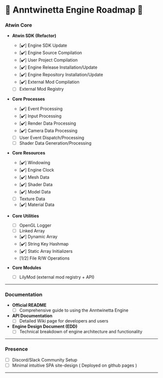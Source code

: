 # 🌸 **Anntwinetta Engine Roadmap** 🌸

### **Atwin Core**
- **Atwin SDK (Refactor)**
    - [✔️] Engine SDK Update
    - [✔️] Engine Source Compilation
    - [✔️] User Project Compilation
    - [✔️] Engine Release Installation/Update
    - [✔️] Engine Repository Installation/Update
    - [✔️] External Mod Compilation
    - [ ] External Mod Registry

- **Core Processes**
    - [✔️] Event Processing
    - [✔️] Input Processing
    - [✔️] Render Data Processing
    - [✔️] Camera Data Processing
    - [ ] User Event Dispatch/Processing
    - [ ] Shader Data Generation/Processing

- **Core Resources**
    - [✔️] Windowing
    - [✔️] Engine Clock
    - [✔️] Mesh Data
    - [✔️] Shader Data
    - [✔️] Model Data
    - [ ] Texture Data
    - [✔️] Material Data

- **Core Utilities**
    - [ ] OpenGL Logger
    - [ ] Linked Array
    - [✔️] Dynamic Array
    - [✔️] String Key Hashmap
    - [✔️] Static Array Initializers
    - [1/2] File R/W Operations

- **Core Modules**
    - [ ] LilyMod (external mod registry + API)
---

### **Documentation**
- **Official README**
  - [ ] Comprehensive guide to using the Anntwinetta Engine

- **API Documentation**
  - [ ] Detailed Wiki page for developers and users

- **Engine Design Document (EDD)**
  - [ ] Technical breakdown of engine architecture and functionality

---

### **Presence**
  - [ ] Discord/Slack Community Setup
  - [ ] Minimal intuitive SPA site-design ( Deployed on github pages )

---
